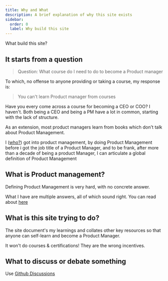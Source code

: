 ```yaml
---
title: Why and What
description: A brief explanation of why this site exists 
sidebar:
  order: 0
  label: Why build this site
---
```


What build this site?

## It starts from a question

> Question: What course do I need to do to become a Product manager

To which, no offense to anyone providing or taking a course, my response is:

> You can't learn Product manager from courses

Have you every come across a course for becoming a CEO or COO? I haven't. Both being a CEO and being a PM have a lot in common, starting with the lack of structure.

As an extension, most product managers learn from books which don't talk about Product Management.

I ([who?](../about/me)) got into product management, by doing Product Management before i got the job title of a Product Manager, and to be frank, after more than a decade of being a product Manager, I can articulate a global definition of Product Management

## What is Product management?

Defining Product Management is very hard, with no concrete answer.

What I have are multiple answers, all of which sound right. You can read about [here](/meta/what-is-pm)

## What is this site trying to do?

The site document's my learnings and collates other key resources so that anyone can self-learn and become a Product Manager.

It won't do courses & certifications! They are the wrong incentives.

## What to discuss or debate something

Use [Github Discussions](https://github.com/ravivyas84/atypicalpm/discussions)